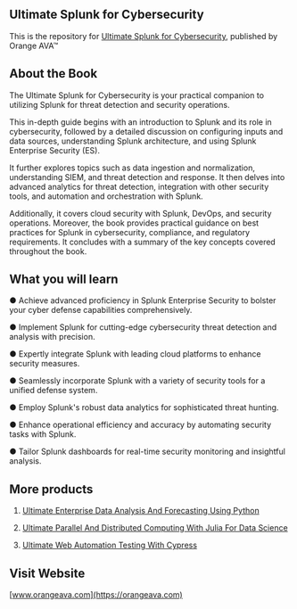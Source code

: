 ## Ultimate Splunk for Cybersecurity


This is the repository for [Ultimate Splunk for Cybersecurity](https://orangeava.com/products/ultimate-splunk-for-cybersecurity?_pos=1&_sid=8db46c3cf&_ss=r), published by Orange AVA™


## About the Book
The Ultimate Splunk for Cybersecurity is your practical companion to utilizing Splunk for threat detection and security operations. 

This in-depth guide begins with an introduction to Splunk and its role in cybersecurity, followed by a detailed discussion on configuring inputs and data sources, understanding Splunk architecture, and using Splunk Enterprise Security (ES).

It further explores topics such as data ingestion and normalization, understanding SIEM, and threat detection and response. It then delves into advanced analytics for threat detection, integration with other security tools, and automation and orchestration with Splunk. 

Additionally, it covers cloud security with Splunk, DevOps, and security operations. Moreover, the book provides practical guidance on best practices for Splunk in cybersecurity, compliance, and regulatory requirements. It concludes with a summary of the key concepts covered throughout the book.


## What you will learn

● Achieve advanced proficiency in Splunk Enterprise Security to bolster your cyber defense capabilities comprehensively. 

● Implement Splunk for cutting-edge cybersecurity threat detection and analysis with precision. 

● Expertly integrate Splunk with leading cloud platforms to enhance security measures. 

● Seamlessly incorporate Splunk with a variety of security tools for a unified defense system. 

● Employ Splunk's robust data analytics for sophisticated threat hunting. 

● Enhance operational efficiency and accuracy by automating security tasks with Splunk. 

● Tailor Splunk dashboards for real-time security monitoring and insightful analysis.


## More products
1. [Ultimate Enterprise Data Analysis And Forecasting Using Python](https://orangeava.com/products/ultimate-enterprise-data-analysis-and-forecasting-using-python)

2. [Ultimate Parallel And Distributed Computing With Julia For Data Science](https://orangeava.com/products/ultimate-parallel-and-distributed-computing-with-julia-for-data-science)

3. [Ultimate Web Automation Testing With Cypress](https://orangeava.com/products/ultimate-web-automation-testing-with-cypress)

## Visit Website 
[www.orangeava.com](https://orangeava.com)
